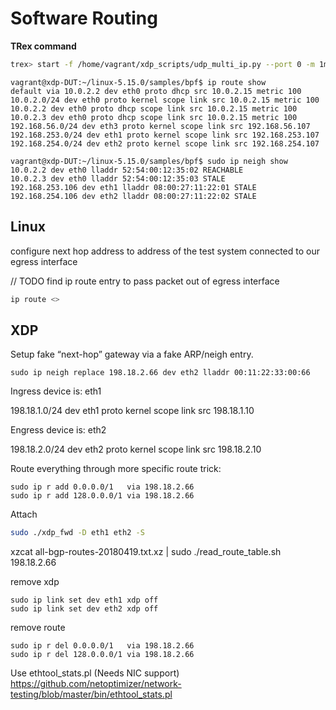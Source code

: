 # Software Routing

**TRex command**

```bash
trex> start -f /home/vagrant/xdp_scripts/udp_multi_ip.py --port 0 -m 1mpps -t packet_len=64,stream_count=1,port_count=1 
```


```
vagrant@xdp-DUT:~/linux-5.15.0/samples/bpf$ ip route show
default via 10.0.2.2 dev eth0 proto dhcp src 10.0.2.15 metric 100 
10.0.2.0/24 dev eth0 proto kernel scope link src 10.0.2.15 metric 100 
10.0.2.2 dev eth0 proto dhcp scope link src 10.0.2.15 metric 100 
10.0.2.3 dev eth0 proto dhcp scope link src 10.0.2.15 metric 100 
192.168.56.0/24 dev eth3 proto kernel scope link src 192.168.56.107 
192.168.253.0/24 dev eth1 proto kernel scope link src 192.168.253.107 
192.168.254.0/24 dev eth2 proto kernel scope link src 192.168.254.107 
```

```
vagrant@xdp-DUT:~/linux-5.15.0/samples/bpf$ sudo ip neigh show
10.0.2.2 dev eth0 lladdr 52:54:00:12:35:02 REACHABLE
10.0.2.3 dev eth0 lladdr 52:54:00:12:35:03 STALE
192.168.253.106 dev eth1 lladdr 08:00:27:11:22:01 STALE
192.168.254.106 dev eth2 lladdr 08:00:27:11:22:02 STALE
```

## Linux

configure next hop address to address of the test system connected to our egress interface

// TODO find ip route entry to pass packet out of egress interface
```bash
ip route <>
```

## XDP

Setup fake “next-hop” gateway via a fake ARP/neigh entry.

```
sudo ip neigh replace 198.18.2.66 dev eth2 lladdr 00:11:22:33:00:66
```

Ingress device is: eth1

198.18.1.0/24 dev eth1 proto kernel scope link src 198.18.1.10 

Engress device is: eth2

198.18.2.0/24 dev eth2 proto kernel scope link src 198.18.2.10 

Route everything through more specific route trick:

```
sudo ip r add 0.0.0.0/1   via 198.18.2.66
sudo ip r add 128.0.0.0/1 via 198.18.2.66
```

Attach 
```bash
sudo ./xdp_fwd -D eth1 eth2 -S 
```


xzcat all-bgp-routes-20180419.txt.xz | sudo ./read_route_table.sh 198.18.2.66




remove xdp
```
sudo ip link set dev eth1 xdp off
sudo ip link set dev eth2 xdp off
```

remove route
```
sudo ip r del 0.0.0.0/1   via 198.18.2.66
sudo ip r del 128.0.0.0/1 via 198.18.2.66
```

Use ethtool_stats.pl (Needs NIC support)
https://github.com/netoptimizer/network-testing/blob/master/bin/ethtool_stats.pl